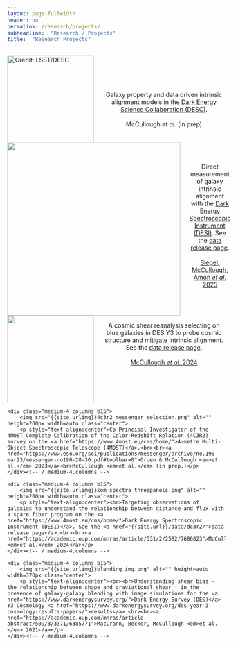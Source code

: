```yaml
---
layout: page-fullwidth
header: no
permalink: /research/projects/
subheadline:  "Research / Projects"
title:  "Research Projects"
---
```

<div class="row t60">
    <div class="medium-4 columns b15">
        <img src="https://lsstdesc.org/assets/img/logo.png" alt="Credit: LSST/DESC" height=200px width=auto class="center">
        <p style="text-align:center"><br><br><br><br>Galaxy property and data driven intrinsic alignment models in the <a href="https://lsstdesc.org/">Dark Energy Science Collaboration (DESC)</a>.<br><br>McCullough <em>et al.</em> (in prep)</p>
    </div><!-- /.medium-4.columns -->
    <div class="medium-4 columns b15">
        <img src="{{site.urlimg}}desiy1_cropped.png" alt="" height=auto width=400px class="center">
        <p style="text-align:center"><br><br>Direct measurement of galaxy intrinsic alignment with the <a href="https://www.desi.lbl.gov/">Dark Energy Spectroscopic Instrument (DESI)</a>. See the <a href="{{site.url}}/data/desiy1_intrinsic_alignments/">data release page</a>.<br><br><a href="">Siegel, McCullough, Amon <em>et al.</em> 2025</a></p>
    </div><!-- /.medium-4.columns -->
     <div class="medium-4 columns b15">
        <img src="{{site.urlimg}}blueshear_summary.png" alt="" height=200px width=auto class="center">
        <p style="text-align:center">A cosmic shear reanalysis selecting on blue galaxies in DES Y3 to probe cosmic structure and mitigate intrinsic alignment. See the <a href="{{site.url}}/data/blueshear/">data release page</a>.<br><br><a href="https://arxiv.org/abs/2410.22272">McCullough <em>et al.</em> 2024</a></p>
    </div><!-- /.medium-4.columns -->
</div><!-- /.row -->
<div class="row t60">

    <div class="medium-4 columns b15">
        <img src="{{site.urlimg}}4c3r2_messenger_selection.png" alt="" height=200px width=auto class="center">
        <p style="text-align:center">Co-Principal Investigator of the 4MOST Complete Calibration of the Color-Redshift Relation (4C3R2) survey on the <a href="https://www.4most.eu/cms/home/">4-metre Multi-Object Spectroscopic Telescope (4MOST)</a>.<br><br><a href="https://www.eso.org/sci/publications/messenger/archive/no.190-mar23/messenger-no190-28-30.pdf#toolbar=0">Gruen & McCullough <em>et al.</em> 2023</a><br>McCullough <em>et al.</em> (in prep.)</p>
    </div><!-- /.medium-4.columns -->

    <div class="medium-4 columns b15">
        <img src="{{site.urlimg}}som_spectra_threepanels.png" alt="" height=200px width=auto class="center">
        <p style="text-align:center"><br>Targeting observations of galaxies to understand the relationship between distance and flux with a spare fiber program on the <a href="https://www.4most.eu/cms/home/">Dark Energy Spectroscopic Instrument (DESI)</a>. See the <a href="{{site.url}}/data/dc3r2/">data release page</a>.<br><br><a href="https://academic.oup.com/mnras/article/531/2/2582/7686823">McCullough <em>et al.</em> 2024</a></p>
    </div><!-- /.medium-4.columns -->

    <div class="medium-4 columns b15">
        <img src="{{site.urlimg}}blending_img.png" alt="" height=auto width=370px class="center">
        <p style="text-align:center"><br><br>Understanding shear bias - the relationship between shape and graviational shear - in the presence of galaxy-galaxy blending with image simulations for the <a href="https://www.darkenergysurvey.org/">Dark Energy Survey (DES)</a> Y3 Cosmology <a href="https://www.darkenergysurvey.org/des-year-3-cosmology-results-papers/">results</a>.<br><br><a href="https://academic.oup.com/mnras/article-abstract/509/3/3371/6385771">MacCrann, Becker, McCullough <em>et al.</em> 2021</a></p>
    </div><!-- /.medium-4.columns -->
</div><!-- /.row -->
